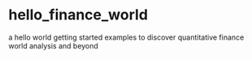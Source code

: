 # hello_finance_world
a hello world getting started examples to discover quantitative finance world analysis and beyond

